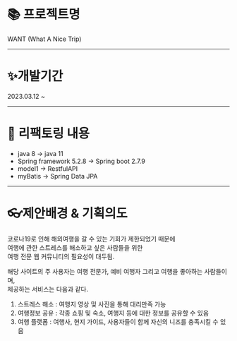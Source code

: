 # 📚 프로젝트명

WANT (What A Nice Trip)

---
# ✨개발기간

2023.03.12 ~

---

# 🔎 리팩토링 내용

- java 8 -> java 11
- Spring framework 5.2.8 -> Spring boot 2.7.9
- model1 -> RestfulAPI
- myBatis -> Spring Data JPA

---
# 👓제안배경 & 기획의도

코로나19로 인해 해외여행을 갈 수 있는 기회가 제한되었기 때문에  
여행에 관한 스트레스를 해소하고 싶은 사람들을 위한  
여행 전문 웹 커뮤니티의 필요성이 대두됨.

해당 사이트의 주 사용자는 여행 전문가, 예비 여행자 그리고 여행을 좋아하는 사람들이며,  
제공하는 서비스는 다음과 같다.

1. 스트레스 해소 : 여행지 영상 및 사진을 통해 대리만족 가능
2. 여행정보 공유 : 각종 쇼핑 및 숙소, 여행지 등에 대한 정보를 공유할 수 있음
3. 여행 플랫폼 : 여행사, 현지 가이드, 사용자들이 함께 자신의 니즈를 충족시킬 수 있음  